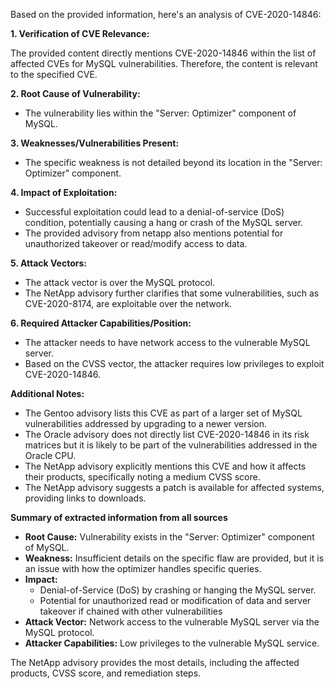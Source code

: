Based on the provided information, here's an analysis of CVE-2020-14846:

**1. Verification of CVE Relevance:**

The provided content directly mentions CVE-2020-14846 within the list of affected CVEs for MySQL vulnerabilities. Therefore, the content is relevant to the specified CVE.

**2. Root Cause of Vulnerability:**

*   The vulnerability lies within the "Server: Optimizer" component of MySQL.

**3. Weaknesses/Vulnerabilities Present:**

*   The specific weakness is not detailed beyond its location in the "Server: Optimizer" component.

**4. Impact of Exploitation:**

*   Successful exploitation could lead to a denial-of-service (DoS) condition, potentially causing a hang or crash of the MySQL server.
*   The provided advisory from netapp also mentions potential for unauthorized takeover or read/modify access to data.

**5. Attack Vectors:**

*   The attack vector is over the MySQL protocol.
* The NetApp advisory further clarifies that some vulnerabilities, such as CVE-2020-8174, are exploitable over the network.

**6. Required Attacker Capabilities/Position:**

*   The attacker needs to have network access to the vulnerable MySQL server.
*   Based on the CVSS vector, the attacker requires low privileges to exploit CVE-2020-14846.

**Additional Notes:**

*   The Gentoo advisory lists this CVE as part of a larger set of MySQL vulnerabilities addressed by upgrading to a newer version.
*   The Oracle advisory does not directly list CVE-2020-14846 in its risk matrices but it is likely to be part of the vulnerabilities addressed in the Oracle CPU.
*   The NetApp advisory explicitly mentions this CVE and how it affects their products, specifically noting a medium CVSS score.
*   The NetApp advisory suggests a patch is available for affected systems, providing links to downloads.

**Summary of extracted information from all sources**
*   **Root Cause:** Vulnerability exists in the "Server: Optimizer" component of MySQL.
*   **Weakness:**  Insufficient details on the specific flaw are provided, but it is an issue with how the optimizer handles specific queries.
*   **Impact:**
    *   Denial-of-Service (DoS) by crashing or hanging the MySQL server.
    *   Potential for unauthorized read or modification of data and server takeover if chained with other vulnerabilities
*   **Attack Vector:** Network access to the vulnerable MySQL server via the MySQL protocol.
*   **Attacker Capabilities:** Low privileges to the vulnerable MySQL service.

The NetApp advisory provides the most details, including the affected products, CVSS score, and remediation steps.
